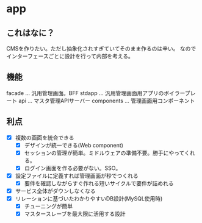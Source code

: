 # app

## これはなに？

CMSを作りたい。ただし抽象化されすぎていてそのまま作るのは辛い。
なのでインターフェースごとに設計を行って内部を考える。

## 機能

facade ... 汎用管理画面。BFF
stdapp ... 汎用管理画面用アプリのボイラープレート
api ... マスタ管理APIサーバー
components ... 管理画面用コンポーネント

## 利点

- [x] 複数の画面を統合できる
  - [x] デザインが統一できる(Web component)
  - [x] セッションの管理が簡単。ミドルウェアの準備不要。勝手にやってくれる。
  - [x] ログイン画面を作る必要がない。SSO。
- [x] 設定ファイルに定義すれば管理画面が秒でつくれる
  - [x] 要件を確認しながらすぐ作れる短いサイクルで要件が詰めれる
- [x] サービス全体がダウンしなくなる
- [x] リレーションに基づいたわかりやすいDB設計(MySQL使用時)
  - [x] チューニングが簡単
  - [x] マスタースレーブを最大限に活用する設計
